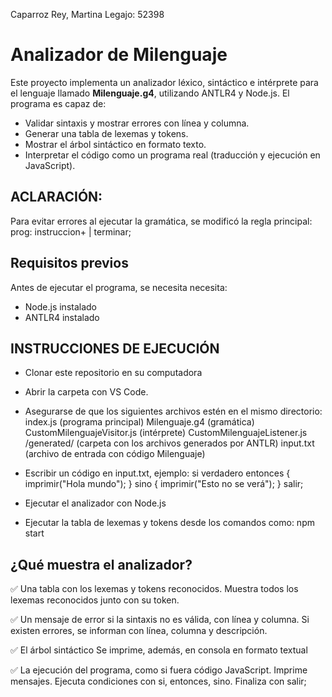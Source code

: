 Caparroz Rey, Martina
Legajo: 52398

# Analizador de Milenguaje

Este proyecto implementa un analizador léxico, sintáctico e intérprete para el lenguaje  llamado **Milenguaje.g4**, utilizando ANTLR4 y Node.js. El programa es capaz de:

- Validar sintaxis y mostrar errores con línea y columna.
- Generar una tabla de lexemas y tokens.
- Mostrar el árbol sintáctico en formato texto.
- Interpretar el código como un programa real (traducción y ejecución en JavaScript).

## ACLARACIÓN:
Para evitar errores al ejecutar la gramática, se modificó la regla principal:
prog: instruccion+ | terminar;

## Requisitos previos

Antes de ejecutar el programa, se necesita necesita:
- Node.js instalado
- ANTLR4 instalado

## INSTRUCCIONES DE EJECUCIÓN
- Clonar este repositorio en su computadora

- Abrir la carpeta con VS Code.

- Asegurarse de que los siguientes archivos estén en el mismo directorio:
 index.js (programa principal)
 Milenguaje.g4 (gramática)
 CustomMilenguajeVisitor.js (intérprete)
 CustomMilenguajeListener.js 
 /generated/ (carpeta con los archivos generados por ANTLR)
 input.txt (archivo de entrada con código Milenguaje)

- Escribir un código en input.txt, ejemplo: 
si verdadero entonces {
  imprimir("Hola mundo");
} sino {
  imprimir("Esto no se verá");
}
salir;

- Ejecutar el analizador con Node.js

- Ejecutar la tabla de lexemas y tokens desde los comandos como: npm start

## ¿Qué muestra el analizador?

✅ Una tabla con los lexemas y tokens reconocidos.
Muestra todos los lexemas reconocidos junto con su token.

✅ Un mensaje de error si la sintaxis no es válida, con línea y columna.
Si existen errores, se informan con línea, columna y descripción.

✅ El árbol sintáctico
Se imprime, además, en consola en formato textual

✅ La ejecución del programa, como si fuera código JavaScript.
Imprime mensajes.
Ejecuta condiciones con si, entonces, sino.
Finaliza con salir;

